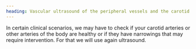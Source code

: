 ```yaml
---
heading: Vascular ultrasound of the peripheral vessels and the carotid arteries
---
```


In certain clinical scenarios, we may have to check if your carotid arteries or other arteries of the body are healthy 
or if they have narrowings that may require intervention.
For that we will use again ultrasound.